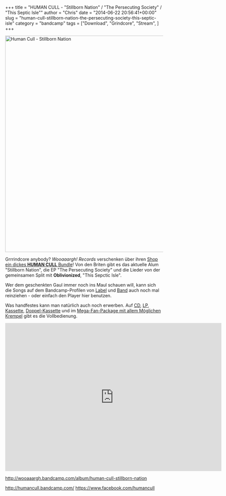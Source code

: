 +++
title = "HUMAN CULL - \"Stillborn Nation\" / \"The Persecuting Society\" / \"This Septic Isle\""
author = "Chris"
date = "2014-06-22 20:56:41+00:00"
slug = "human-cull-stillborn-nation-the-persecuting-society-this-septic-isle"
category = "bandcamp"
tags = ["Download", "Grindcore", "Stream", ]
+++

<img src="http://necroslaughter.de/wp-content/uploads/2014/06/Human-Cull-Stillborn-Nation-686x690.jpg" alt="Human Cull - Stillborn Nation" width="686" height="690" class="aligncenter size-large wp-image-13112" />

Grrrindcore anybody? _Wooaaargh! Records_ verschenken über ihren <a href="http://www.wooaaargh.com/human-cull-stillborn-nation-mp3">Shop ein dickes **HUMAN CULL** Bundle</a>! Von den Briten gibt es das aktuelle Alum "Stillborn Nation", die EP "The Persecuting Society" und die Lieder von der gemeinsamen Split mit **Oblivionized**, "This Sepctic Isle". 

Wer dem geschenkten Gaul immer noch ins Maul schauen will, kann sich die Songs auf dem Bandcamp-Profilen von <a href="http://wooaaargh.bandcamp.com/">Label</a> und <a href="http://humancull.bandcamp.com/">Band</a> auch noch mal reinziehen - oder einfach den Player hier benutzen. 

Was handfestes kann man natürlich auch noch erwerben. Auf <a href="http://www.wooaaargh.com/epages/64574534.sf/de_DE/?ObjectPath=/Shops/64574534/Products/WRG019CD&ViewAction=ViewProduct">CD</a>, <a href="http://www.wooaaargh.com/epages/64574534.sf/de_DE/?ObjectPath=/Shops/64574534/Products/WRG019LP&ViewAction=ViewProduct">LP</a>, <a href="http://www.wooaaargh.com/epages/64574534.sf/de_DE/?ObjectPath=/Shops/64574534/Products/WRG019MC&ViewAction=ViewProduct">Kassette</a>, <a href="http://www.wooaaargh.com/epages/64574534.sf/de_DE/?ObjectPath=/Shops/64574534/Products/WRG019MC-DC&ViewAction=ViewProduct">Doppel-Kassette</a> und im <a href="http://www.wooaaargh.com/epages/64574534.sf/de_DE/?ObjectPath=/Shops/64574534/Products/WRG019B1/SubProducts/WRG019B1-L&ViewAction=ViewProduct">Mega-Fan-Package mit allem Möglichen Krempel</a> gibt es die Vollbedienung. 

<iframe style="border: 0; width: 690px; height: 472px;" src="http://bandcamp.com/EmbeddedPlayer/album=2093710384/size=large/bgcol=333333/linkcol=ffffff/artwork=small/transparent=true/" seamless><a href="http://wooaaargh.bandcamp.com/album/human-cull-stillborn-nation">HUMAN CULL - Stillborn Nation by HUMAN CULL</a></iframe>

<a href="http://wooaaargh.bandcamp.com/album/human-cull-stillborn-nation">http://wooaaargh.bandcamp.com/album/human-cull-stillborn-nation</a>

<a href="http://humancull.bandcamp.com/">http://humancull.bandcamp.com/</a>
<a href="https://www.facebook.com/humancull">https://www.facebook.com/humancull</a>
